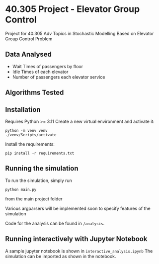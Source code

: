 # 40.305 Project - Elevator Group Control

Project for 40.305 Adv Topics in Stochastic Modelling
Based on Elevator Group Control Problem

## Data Analysed
- Wait Times of passengers by floor
- Idle Times of each elevator
- Number of passengers each elevator service

## Algorithms Tested

## Installation
Requires Python >= 3.11
Create a new virtual environment and activate it:

```shell
python -m venv venv
./venv/Scripts/activate
```

Install the requirements:

```shell
pip install -r requirements.txt
```

## Running the simulation

To run the simulation, simply run 

```shell
python main.py
```

from the main project folder

Various argparsers will be implemented soon to specify features of the simulation

Code for the analysis can be found in `/analysis`.

## Running interactively with Jupyter Notebook

A sample jupyter notebook is shown in `interactive_analysis.ipynb`
The simulation can be imported as shown in the notebook.

